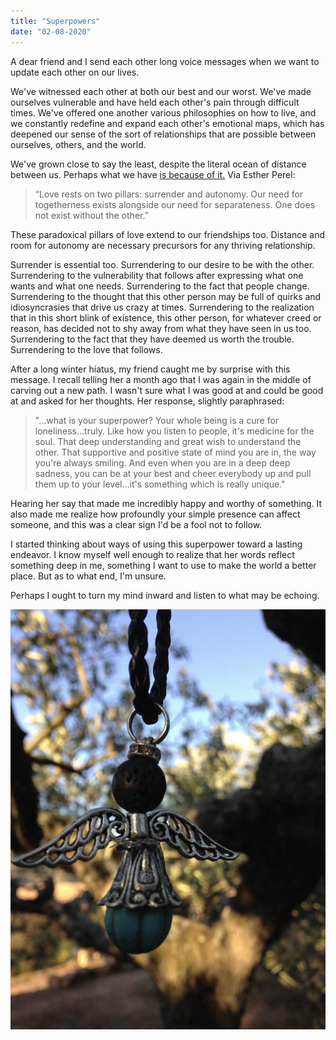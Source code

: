 ```yaml
---
title: "Superpowers"
date: "02-08-2020"
---
```


A dear friend and I send each other long voice messages when we want to update each other on our lives.
 
We've witnessed each other at both our best and our worst. We've made ourselves vulnerable and have held each other's pain through difficult times. We've offered one another various philosophies on how to live, and we constantly redefine and expand each other's emotional maps, which has deepened our sense of the sort of relationships that are possible between ourselves, others, and the world. 

We've grown close to say the least, despite the literal ocean of distance between us. Perhaps what we have [is because of it.](https://www.brainpickings.org/2016/10/13/mating-in-captivity-esther-perel/) Via Esther Perel:

> “Love rests on two pillars: surrender and autonomy. Our need for togetherness exists alongside our need for separateness. One does not exist without the other.”

These paradoxical pillars of love extend to our friendships too. Distance and room for autonomy are necessary precursors for any thriving relationship.

Surrender is essential too. Surrendering to our desire to be with the other. Surrendering to the vulnerability that follows after expressing what one wants and what one needs. Surrendering to the fact that people change. Surrendering to the thought that this other person may be full of quirks and idiosyncrasies that drive us crazy at times. Surrendering to the realization that in this short blink of existence, this other person, for whatever creed or reason, has decided not to shy away from what they have seen in us too. Surrendering to the fact that they have deemed us worth the trouble. Surrendering to the love that follows.

After a long winter hiatus, my friend caught me by surprise with this message. I recall telling her a month ago that I was again in the middle of carving out a new path. I wasn't sure what I was good at and could be good at and asked for her thoughts. Her response, slightly paraphrased:

> "...what is your superpower? Your whole being is a cure for loneliness...truly. Like how you listen to people, it's medicine for the soul. That deep understanding and great wish to understand the other. That supportive and positive state of mind you are in, the way you're always smiling. And even when you are in a deep deep sadness, you can be at your best and cheer everybody up and pull them up to your level...it's something which is really unique."

Hearing her say that made me incredibly happy and worthy of something. It also made me realize how profoundly your simple presence can affect someone, and this was a clear sign I'd be a fool not to follow.

I started thinking about ways of using this superpower toward a lasting endeavor. I know myself well enough to realize that her words reflect something deep in me, something I want to use to make the world a better place. But as to what end, I'm unsure. 

Perhaps I ought to turn my mind inward and listen to what may be echoing.

![](/photos/superpower.jpeg)